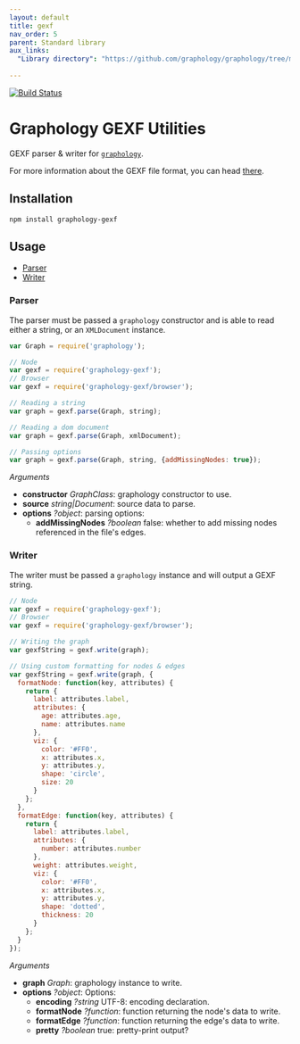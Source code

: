 ```yaml
---
layout: default
title: gexf
nav_order: 5
parent: Standard library
aux_links:
  "Library directory": "https://github.com/graphology/graphology/tree/master/src/gexf"
  
---
```


[![Build Status](/standard-library/gexf/workflows/Tests/badge.svg)](/standard-library/gexf/actions)


# Graphology GEXF Utilities

GEXF parser & writer for [`graphology`](..).

For more information about the GEXF file format, you can head [there](https://gephi.org/gexf/format/).

## Installation

```
npm install graphology-gexf
```

## Usage

* [Parser](#parser)
* [Writer](#writer)

### Parser

The parser must be passed a `graphology` constructor and is able to read either a string, or an `XMLDocument` instance.

```js
var Graph = require('graphology');

// Node
var gexf = require('graphology-gexf');
// Browser
var gexf = require('graphology-gexf/browser');

// Reading a string
var graph = gexf.parse(Graph, string);

// Reading a dom document
var graph = gexf.parse(Graph, xmlDocument);

// Passing options
var graph = gexf.parse(Graph, string, {addMissingNodes: true});
```

*Arguments*

- **constructor** *GraphClass*: graphology constructor to use.
- **source** *string\|Document*: source data to parse.
- **options** *?object*: parsing options:
  - **addMissingNodes** *?boolean* <span class="default">false</span>: whether to add missing nodes referenced in the file's edges.

### Writer

The writer must be passed a `graphology` instance and will output a GEXF string.

```js
// Node
var gexf = require('graphology-gexf');
// Browser
var gexf = require('graphology-gexf/browser');

// Writing the graph
var gexfString = gexf.write(graph);

// Using custom formatting for nodes & edges
var gexfString = gexf.write(graph, {
  formatNode: function(key, attributes) {
    return {
      label: attributes.label,
      attributes: {
        age: attributes.age,
        name: attributes.name
      },
      viz: {
        color: '#FF0',
        x: attributes.x,
        y: attributes.y,
        shape: 'circle',
        size: 20
      }
    };
  },
  formatEdge: function(key, attributes) {
    return {
      label: attributes.label,
      attributes: {
        number: attributes.number
      },
      weight: attributes.weight,
      viz: {
        color: '#FF0',
        x: attributes.x,
        y: attributes.y,
        shape: 'dotted',
        thickness: 20
      }
    };
  }
});
```

*Arguments*

* **graph** *Graph*: graphology instance to write.
* **options** *?object*: Options:
  - **encoding** *?string* <span class="default">UTF-8</span>: encoding declaration.
  - **formatNode** *?function*: function returning the node's data to write.
  - **formatEdge** *?function*: function returning the edge's data to write.
  - **pretty** *?boolean* <span class="default">true</span>: pretty-print output?

